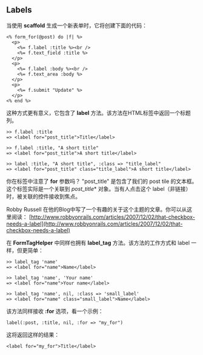 ## Labels

当使用 **scaffold** 生成一个新表单时，它将创建下面的代码：

	<% form_for(@post) do |f| %>
	  <p>
	    <%= f.label :title %><br />
	    <%= f.text_field :title %>
	  </p>
	  <p>
	    <%= f.label :body %><br />
	    <%= f.text_area :body %>
	  </p>
	  <p>
	    <%= f.submit "Update" %>
	  </p>
	<% end %>

这种方式更有意义，它包含了 **label** 方法。该方法在HTML标签中返回一个标题列。

	>> f.label :title
	=> <label for="post_title">Title</label>

	>> f.label :title, "A short title"
	=> <label for="post_title">A short title</label>

	>> label :title, "A short title", :class => "title_label"
	=> <label for="post_title" class="title_label">A short title</label>

你在标签中注意了 **for** 参数吗？ "post\_title" 是包含了我们的 post tile 的文本框。这个<label>标签实际是一个关联到 *post\_title** 对象。当有人点击这个 label（非链接） 时，被关联的控件接收到焦点。 

Robby Russell 在他的Blog中写了一个有趣的关于这个主题的文章。你可以从这里阅读： 
[http://www.robbyonrails.com/articles/2007/12/02/that-checkbox-needs-a-label](http://www.robbyonrails.com/articles/2007/12/02/that-checkbox-needs-a-label)

在 **FormTagHelper** 中同样也拥有 **label\_tag** 方法。该方法的工作方式和 label 一样，但更简单：

	>> label_tag 'name'
	=> <label for="name">Name</label> 

	>> label_tag 'name', 'Your name'
	=> <label for="name">Your name</label> 

	>> label_tag 'name', nil, :class => 'small_label'
	=> <label for="name" class="small_label">Name</label>

该方法同样接收 **:for** 选项，看一个示例：

	label(:post, :title, nil, :for => "my_for")

这将返回这样的结果：

	<label for="my_for">Title</label>
